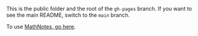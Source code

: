 This is the public folder and the root of the `gh-pages` branch. If you want to see the main README, switch to the `main` branch. 

To use [MathNotes, go here](https://mathnotes.abezukor.com/).